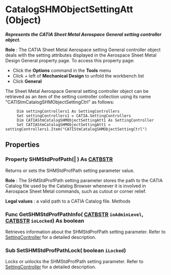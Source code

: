 # CatalogSHMObjectSettingAtt (Object)

**_Represents the CATIA Sheet Metal Aerospace General setting controller object._**

**Role** : The CATIA Sheet Metal Aerospace setting General controller object deals with the setting attributes displayed in the Aerospace Sheet Metal Design General property page. To access this property page:

  * Click the **Options** command in the **Tools** menu
  * Click + left of **Mechanical Design** to unfold the workbench list
  * Click **General**

The Sheet Metal Aerospace General setting controller object can be retrieved as an item of the setting controller collection using its name "CATIStmCatalogSHMObjectSettingCtrl" as follows:

```VBScript
     Dim settingControllers1 As SettingControllers
     Set settingControllers1 = CATIA.SettingControllers
     Dim CATIAStmCatalogSHMObjectSettingAtt1 As SettingController
     Set CATIAStmCatalogSHMObjectSettingAtt1 = settingControllers1.Item("CATIStmCatalogSHMObjectSettingCtrl")

```

## Properties

### Property **SHMStdProfPath**(| ) As [CATBSTR](../System/typedef_CATBSTR_8129.md)

   Returns or sets the SHMStdProfPath setting parameter value.

**Role** : The SHMStdProfPath setting parameter stores the path to the CATIA Catalog file used by the Catalog Browser whenever it is involved in Aerospace Sheet Metal commands, such as cutout or corner relief.

**Legal values** : a valid path to a CATIA Catalog file.  Methods

### Func **GetSHMStdProfPathInfo**( [CATBSTR](../System/typedef_CATBSTR_8129.md)  `ioAdminLevel`,  [CATBSTR](../System/typedef_CATBSTR_8129.md)  `ioLocked`) As boolean

   Retrieves information about the SHMStdProfPath setting parameter.
Refer to [SettingController](../System/interface_SettingController_63320.md) for a detailed description.  
### Sub **SetSHMStdProfPathLock**( boolean  `iLocked`)

   Locks or unlocks the SHMStdProfPath setting parameter.
Refer to [SettingController](../System/interface_SettingController_63320.md) for a detailed description.